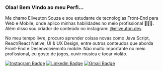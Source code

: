 

<!--
### Hi there 👋
**Eliveuton/Eliveuton** is a ✨ _special_ ✨ repository because its `README.md` (this file) appears on your GitHub profile.

Here are some ideas to get you started:

- 🔭 I’m currently working on ...
- 🌱 I’m currently learning ...
- 👯 I’m looking to collaborate on ...
- 🤔 I’m looking for help with ...
- 💬 Ask me about ...
- 📫 How to reach me: ...
- 😄 Pronouns: ...
- ⚡ Fun fact: ...
-->

### Olaa! Bem Vindo ao meu Perfl...

Me chamo Eliveuton Souza e sou estudante de tecnologias Front-End para Web e Mobile, onde aplico minhas habilidades no meio profissional 👨🏻‍💻. Além disso sou criador de conteúdo no instagram: [@eliveuton.dev](https://www.instagram.com/eliveuton.dev/).

No meu tempo livre, procuro aprender coisas novas como Java Script, React/React Native, UI & UX Design, entre outros conteudos que aborda Front-End e Desenvolviemnto mobile. Não muito importante no meio profissional, eu gosto de jogos, ouvir musica e tocar violão.

[![Instagram Badge](https://img.shields.io/badge/-@eliveuton.dev-8B008B?style=flat-square&labelColor=8B008B&logo=instagram&logoColor=white&link=https://twitter.com/sakshamtaneja00)](https://www.instagram.com/eliveuton.dev/)  [![Linkedin Badge](https://img.shields.io/badge/-eliveutonsouza-blue?style=flat-square&logo=Linkedin&logoColor=white&link=https://www.linkedin.com/in/eliveuton-sousa-a7309b175/)](https://www.linkedin.com/in/eliveuton-sousa-a7309b175/) [![Gmail Badge](https://img.shields.io/badge/-contato@eliveutonsouza.com-c14438?style=flat-square&logo=Gmail&logoColor=white&link=mailto:contato@eliveutonsouza.com)](mailto:contato@eliveutonsouza.com)
